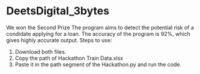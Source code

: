# DeetsDigital_3bytes
We won the Second Prize
The program aims to detect the potential risk of a condidate applying for a loan.
The accuracy of the program is 92%, which gives highly accurate output.
Steps to use:
1. Download both files.
2. Copy the path of Hackathon Train Data.xlsx
3. Paste it in the path segment of the Hackathon.py and run the code.
